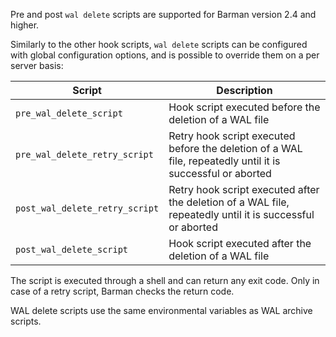 Pre and post `wal delete` scripts are supported for Barman version 2.4 and higher.

Similarly to the other hook scripts, `wal delete` scripts can be configured with global configuration options, and is possible to override them on a per server basis:

|**Script**|**Description**|
|----------|---------------|
|`pre_wal_delete_script`|Hook script executed before the deletion of a WAL file|
|`pre_wal_delete_retry_script`|Retry hook script executed before the deletion of a WAL file, repeatedly until it is successful or aborted|
|`post_wal_delete_retry_script`|Retry hook script executed after the deletion of a WAL file, repeatedly until it is successful or aborted|
|`post_wal_delete_script`|Hook script executed after the deletion of a WAL file|

The script is executed through a shell and can return any exit code. Only in case of a retry script, Barman checks the return code.

WAL delete scripts use the same environmental variables as WAL archive scripts.

